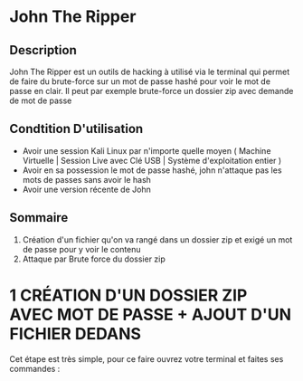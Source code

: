 # John The Ripper 

## Description
John The Ripper est un outils de hacking à utilisé via le terminal qui permet de faire du brute-force sur un mot de passe hashé pour voir le mot de passe en clair. Il peut par exemple
brute-force un dossier zip avec demande de mot de passe 

## Condtition D'utilisation
- Avoir une session Kali Linux par n'importe quelle moyen ( Machine Virtuelle | Session Live avec Clé USB | Système d'exploitation entier )
- Avoir en sa possession le mot de passe hashé, john n'attaque pas les mots de passes sans avoir le hash
- Avoir une version récente de John 
  
## Sommaire
1. Création d'un fichier qu'on va rangé dans un dossier zip et exigé un mot de passe pour y voir le contenu 
2. Attaque par Brute force du dossier zip

# 1 CRÉATION D'UN DOSSIER ZIP AVEC MOT DE PASSE + AJOUT D'UN FICHIER DEDANS 

Cet étape est très simple, pour ce faire ouvrez votre terminal et faites ses commandes : 
